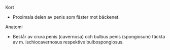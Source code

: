 Kort
- Proximala delen av penis som fäster mot bäckenet.

Anatomi
- Består av crura penis (cavernosa) och bulbus penis (spongiosum) täckta av m. ischiocavernosus respektive bulbospongiosus.
